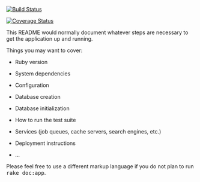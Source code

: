 
[![Build Status](https://travis-ci.org/nickcluc/office.ly.svg?branch=master)](https://travis-ci.org/nickcluc/office.ly)

[![Coverage Status](https://coveralls.io/repos/nickcluc/office.ly/badge.png)](https://coveralls.io/r/nickcluc/office.ly)


This README would normally document whatever steps are necessary to get the
application up and running.

Things you may want to cover:

* Ruby version

* System dependencies

* Configuration

* Database creation

* Database initialization

* How to run the test suite

* Services (job queues, cache servers, search engines, etc.)

* Deployment instructions

* ...


Please feel free to use a different markup language if you do not plan to run
<tt>rake doc:app</tt>.
